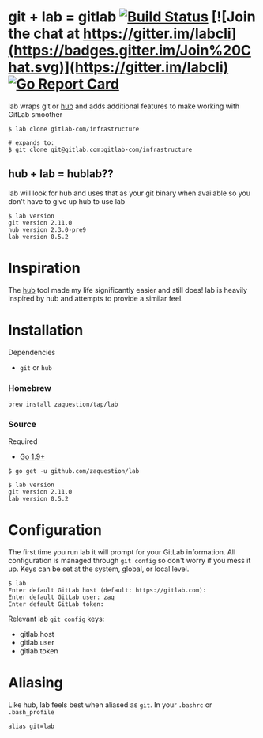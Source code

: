 # git + lab = gitlab [![Build Status](https://travis-ci.org/zaquestion/lab.svg?branch=master)](https://travis-ci.org/zaquestion/lab)  [![Join the chat at https://gitter.im/labcli](https://badges.gitter.im/Join%20Chat.svg)](https://gitter.im/labcli) [![Go Report Card](https://goreportcard.com/badge/github.com/zaquestion/lab)](https://goreportcard.com/report/github.com/zaquestion/lab)

lab wraps git or [hub](https://github.com/github/hub) and adds additional features to make working with GitLab smoother

```
$ lab clone gitlab-com/infrastructure

# expands to:
$ git clone git@gitlab.com:gitlab-com/infrastructure
```

## hub + lab = hublab??

lab will look for hub and uses that as your git binary when available so you don't have to give up hub to use lab
```
$ lab version
git version 2.11.0
hub version 2.3.0-pre9
lab version 0.5.2
```

# Inspiration

The [hub](https://github.com/github/hub) tool made my life significantly easier and still does! lab is heavily inspired by hub and attempts to provide a similar feel.

# Installation

Dependencies

* `git` or `hub`

### Homebrew
```
brew install zaquestion/tap/lab
```

### Source

Required
* [Go 1.9+](https://golang.org/doc/install)
```
$ go get -u github.com/zaquestion/lab

$ lab version
git version 2.11.0
lab version 0.5.2
```

# Configuration

The first time you run lab it will prompt for your GitLab information. All configuration is managed through `git config` so don't worry if you mess it up. Keys can be set at the system, global, or local level.
```
$ lab
Enter default GitLab host (default: https://gitlab.com):
Enter default GitLab user: zaq
Enter default GitLab token:
```

Relevant lab `git config` keys:
* gitlab.host
* gitlab.user
* gitlab.token


# Aliasing

Like hub, lab feels best when aliased as `git`. In your `.bashrc` or `.bash_profile`
```
alias git=lab
```
